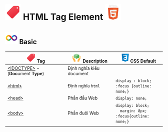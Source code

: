 # <img src="https://raw.githubusercontent.com/Zenfection/Image/master/2021/06/21-18-14-08-icons8-tag.png" title="" alt="icons8-tag.png" width="50"> HTML Tag Element <img src="https://raw.githubusercontent.com/Zenfection/Image/master/2021/06/06-00-18-00-html5.gif" title="" alt="html5.gif" width="50">

## <img src="https://raw.githubusercontent.com/Zenfection/Image/master/2021/06/13-12-51-56-icons8-neurodiverse.png" title="" alt="icons8-neurodiverse.png" width="40"> Basic

| ![icons8-tag.png](https://raw.githubusercontent.com/Zenfection/Image/master/2021/06/13-10-05-00-icons8-tag.png) Tag                               | ![icons8-handle_with_care.png](https://raw.githubusercontent.com/Zenfection/Image/master/2021/06/13-10-06-26-icons8-handle_with_care.png) Description | ![icons8-css3.png](https://raw.githubusercontent.com/Zenfection/Image/master/2021/06/13-10-08-06-icons8-css3.png)CSS Default |
| ------------------------------------------------------------------------------------------------------------------------------------------------- | ----------------------------------------------------------------------------------------------------------------------------------------------------- | ---------------------------------------------------------------------------------------------------------------------------- |
| [<!DOCTYPE>](https://www.w3schools.com/tags/tag_doctype.asp) - (**Doc**ument **Type**)                                                            | Định nghĩa kiểu document                                                                                                                              |                                                                                                                              |
| [\<html\>](https://www.w3schools.com/tags/tag_html.asp)                                                                                           | Định nghĩa `html`                                                                                                                                     | `display : block;`<br>`:focus {outline: none;}`                                                                              |
| [\<head\>](https://www.w3schools.com/tags/tag_head.asp)                                                                                           | Phần đầu Web                                                                                                                                          | `display: none;`                                                                                                             |
| [\<body\>](https://www.w3schools.com/tags/tag_body.asp)                                                                                           | Phần đuôi Web                                                                                                                                         | `display: block;`<br/>`  margin: 8px;`<br>`:focus{outline: none;}`                                                           |
| [<title>](https://www.w3schools.com/tags/tag_title.asp)                                                                                           | Tiêu đề                                                                                                                                               | `display: none;`                                                                                                             |
| [\<h1\> to \<h6\>](https://www.w3schools.com/tags/tag_hn.asp) - (**H**eadings)                                                                    | Headings từ `1` tới `6`                                                                                                                               | Format Below                                                                                                                 |
| [\<p\>](https://www.w3schools.com/tags/tag_p.asp) - (**P**aragraph)                                                                               | Đoạn văn                                                                                                                                              | `display: block;`<br>`margin: 1em 1em 0 0`                                                                                   |
| [\<br\>](https://www.w3schools.com/tags/tag_br.asp) - (**B**reak)<br>[\<wbr\>](https://www.w3schools.com/tags/tag_wbr.asp) - (**W**ord **Br**eak) | Ngắt dòng<br>Ngắt dòng (*khi cần thiết*)                                                                                                              | None.                                                                                                                        |
| [\<hr\>](https://www.w3schools.com/tags/tag_hr.asp) - (**H**ori**z**ontal)                                                                        | Gạch ngang đoạn văn                                                                                                                                   | `display: block;`<br>`margin: 0.5em 0.5em auto auto`<br>`border: 1px inset`                                                  |
| [\<!--...--\>](https://www.w3schools.com/tags/tag_comment.asp)                                                                                    | Chú thích                                                                                                                                             | None.                                                                                                                        |

| CSS                              | display | font-size (`em`)                      | margin (`em`)<br>(*top-bottom-left-right*)                                                   | font-weight |
| -------------------------------- | ------- | ------------------------------------- | -------------------------------------------------------------------------------------------- | ----------- |
| h1<br>h2<br>h3<br>h4<br>h5<br>h6 | block   | 2<br>1.5<br>1.17<br>1<br>0.83<br>0.67 | 0.67 0.67 0 0<br>0.83 0.83 0 0<br>1 1 0 0<br>1.33 1.33 0 0<br>1.67 1.67 0 0<br>2.33 2.33 0 0 | bold        |

---

## <img src="https://raw.githubusercontent.com/Zenfection/Image/master/2021/06/13-12-51-26-icons8-clear_formatting.png" title="" alt="icons8-clear_formatting.png" width="40"> Format

| ![icons8-tag.png](https://raw.githubusercontent.com/Zenfection/Image/master/2021/06/13-10-05-00-icons8-tag.png) Tag                                                   | ![icons8-handle_with_care.png](https://raw.githubusercontent.com/Zenfection/Image/master/2021/06/13-10-06-26-icons8-handle_with_care.png) Description | ![icons8-electrical.png](https://raw.githubusercontent.com/Zenfection/Image/master/2021/06/13-10-10-39-icons8-electrical.png) Attribute                                                                                                                                                                                                                                                                                                   | ![icons8-css3.png](https://raw.githubusercontent.com/Zenfection/Image/master/2021/06/13-10-08-06-icons8-css3.png) CSS default |
| --------------------------------------------------------------------------------------------------------------------------------------------------------------------- | ----------------------------------------------------------------------------------------------------------------------------------------------------- | ----------------------------------------------------------------------------------------------------------------------------------------------------------------------------------------------------------------------------------------------------------------------------------------------------------------------------------------------------------------------------------------------------------------------------------------- | ----------------------------------------------------------------------------------------------------------------------------- |
| [\<abbr\>](https://www.w3schools.com/tags/tag_abbr.asp) - (**Abbr**eviation)                                                                                          | Từ viết tắt                                                                                                                                           | [title](https://www.w3schools.com/tags/att_global_title.asp)                                                                                                                                                                                                                                                                                                                                                                              | `display: inline`                                                                                                             |
| [\<address\>](https://www.w3schools.com/tags/tag_address.asp)                                                                                                         | Thông tin địa chỉ của tác giả                                                                                                                         | [href](https://www.w3schools.com/tags/att_href.asp)                                                                                                                                                                                                                                                                                                                                                                                       | `display: block;`<br>`font-style: italic;`                                                                                    |
| [\<b\>](https://www.w3schools.com/tags/tag_b.asp) - (**B**old)<br>[\<strong\>](https://www.w3schools.com/tags/tag_strong.asp)                                         | **In đậm**<br>**In đậm** (*quan trọng*)                                                                                                               | ✔️ Default.                                                                                                                                                                                                                                                                                                                                                                                                                               | `font-weight: bold;`                                                                                                          |
| [\<del\>](https://www.w3schools.com/tags/tag_del.asp) - (**Del**eted)<br>[\<s\>](https://www.w3schools.com/tags/tag_s.asp) - (**S**trikethrough)                      | Gạch ngang~~ (*đã xoá*)<br>~~Gạch ngang~~ (*không còn đúng*)                                                                                          | ✔️ Default.                                                                                                                                                                                                                                                                                                                                                                                                                               | `text-decoration: line-through;`                                                                                              |
| [\<em\>](https://www.w3schools.com/tags/tag_em.asp) - (***Em**phasize*)<br>[\<i\>](https://www.w3schools.com/tags/tag_i.asp) (**I**talic)                             | *In nghiêng* (nhấn mạnh)<br>*In nghiêng* (câu nói)                                                                                                    | ✔️ Default.                                                                                                                                                                                                                                                                                                                                                                                                                               | `font-style: italic;`                                                                                                         |
| [\<ins\>](https://www.w3schools.com/tags/tag_ins.asp)*- (**Ins**ert)*<br>[\<u\>](https://www.w3schools.com/tags/tag_u.asp) - (**u**nderline)                          | <u>Gạch chân</u> (*chèn văn bản*)<br><u>Gạch chân</u>                                                                                                 | ✔️ Default.                                                                                                                                                                                                                                                                                                                                                                                                                               | `text-decoration: underline;`                                                                                                 |
| [\<small\>](https://www.w3schools.com/tags/tag_small.asp)                                                                                                             | Chữ nhỏ                                                                                                                                               | ✔️ Default.                                                                                                                                                                                                                                                                                                                                                                                                                               | `font-size: smaller;`                                                                                                         |
| [\<sub\>](https://www.w3schools.com/tags/tag_sub.asp) - (**Sub**script)                                                                                               | Viết dưới (`H₂O`)                                                                                                                                     | ✔️ Default.                                                                                                                                                                                                                                                                                                                                                                                                                               | `vertical-align: super;`<br/>`font-size: smaller;`                                                                            |
| [\<sup\>](https://www.w3schools.com/tags/tag_sup.asp) - (**Sup**erscript)                                                                                             | Viết trên (`x²`)                                                                                                                                      | ✔️ Default.                                                                                                                                                                                                                                                                                                                                                                                                                               | `vertical-align: sub;`<br/>`font-size: smaller;`                                                                              |
| [\<bdi\>](https://www.w3schools.com/tags/tag_bdi.asp)                                                                                                                 | Cô lập văn bản để định dạng theo hướng khác                                                                                                           | ✔️ Default.                                                                                                                                                                                                                                                                                                                                                                                                                               | 🚫 None.                                                                                                                      |
| [\<bdo\>](https://www.w3schools.com/tags/tag_bdo.asp)<br>(**B**i-**D**irectional **O**verride)                                                                        | Đổi hướng văn bản                                                                                                                                     | [dir](https://www.w3schools.com/tags/att_bdo_dir.asp)                                                                                                                                                                                                                                                                                                                                                                                     | `unicode-bidi: bidi-override;`                                                                                                |
| [\<blockquote\>](https://www.w3schools.com/tags/tag_blockquote.asp)<br>                                                                                               | Trích dẫn<br>                                                                                                                                         | [cite](https://www.w3schools.com/tags/att_blockquote_cite.asp)                                                                                                                                                                                                                                                                                                                                                                            | `display: block;`<br>`margin: 1em 1em 40px 40px`                                                                              |
| [\<q\>](https://www.w3schools.com/tags/tag_q.asp) - (**Q**uotation)                                                                                                   | Trích dẫn **ngắn**                                                                                                                                    | [cite](https://www.w3schools.com/tags/att_q_cite.asp)                                                                                                                                                                                                                                                                                                                                                                                     | `display: inline;`<br>`:before{content: open-quote;}`<br>`:after{content: close-quote;}`                                      |
| [\<cite\>](https://www.w3schools.com/tags/tag_cite.asp) <br>(**Cit**ation **E**lement)                                                                                | Tiêu đề của tác phẩm                                                                                                                                  | ✔️ Default.                                                                                                                                                                                                                                                                                                                                                                                                                               | `font-style: italic;`                                                                                                         |
| [\<code\>](https://www.w3schools.com/tags/tag_code.asp)                                                                                                               | Mã code lập trình                                                                                                                                     | ✔️ Default.                                                                                                                                                                                                                                                                                                                                                                                                                               | `font-family: monospace;`                                                                                                     |
| [\<dfn\>](https://www.w3schools.com/tags/tag_dfn.asp) - (**D**e**f**i**n**ition)                                                                                      | Xác định thuật ngữ                                                                                                                                    | ✔️ Default.                                                                                                                                                                                                                                                                                                                                                                                                                               | `font-style: italic;`                                                                                                         |
| [\<kbd\>](https://www.w3schools.com/tags/tag_kbd.asp) - (**K**ey**b**oar**d**)                                                                                        | Ký tự bàn phím                                                                                                                                        | ✔️ Default.                                                                                                                                                                                                                                                                                                                                                                                                                               | `font-family: monospace;`                                                                                                     |
| [\<mark\>](https://www.w3schools.com/tags/tag_mark.asp)                                                                                                               | Văn bản đã <mark>đánh dấu</mark> (*màu vàng*)                                                                                                         | ✔️ Default.                                                                                                                                                                                                                                                                                                                                                                                                                               | `background-color: yellow;`<br/>`color: black;`                                                                               |
| [\<meter\>](https://www.w3schools.com/tags/tag_meter.asp)                                                                                                             | Thước đo tiến trình                                                                                                                                   | [form](https://www.w3schools.com/tags/att_meter_form.asp)<br>[high](https://www.w3schools.com/tags/att_meter_high.asp)<br>[low](https://www.w3schools.com/tags/att_meter_low.asp)<br>[max](https://www.w3schools.com/tags/att_meter_max.asp)<br>[min](https://www.w3schools.com/tags/att_meter_min.asp)<br>[optimum](https://www.w3schools.com/tags/att_meter_optimum.asp)<br>[value](https://www.w3schools.com/tags/att_meter_value.asp) | 🚫 None.                                                                                                                      |
| [\<progress\>](https://www.w3schools.com/tags/tag_progress.asp)                                                                                                       | Tiến trình của một nhiệm vụ                                                                                                                           | [max](https://www.w3schools.com/tags/att_progress_max.asp)<br>[value](https://www.w3schools.com/tags/att_progress_value.asp)                                                                                                                                                                                                                                                                                                              | 🚫 None.                                                                                                                      |
| [\<pre\>](https://www.w3schools.com/tags/tag_pre.asp) - (**Pre**formatted)                                                                                            | Văn bản đã định dạng                                                                                                                                  | ✔️ Default.                                                                                                                                                                                                                                                                                                                                                                                                                               | `display: block;`<br/>`font-family: monospace;`<br/>`white-space: pre;`<br/>`margin: 1em 0;`                                  |
| [\<ruby\>](https://www.w3schools.com/tags/tag_ruby.asp)<br>[\<rt\>](https://www.w3schools.com/tags/tag_rt.asp)<br>[\<rp\>](https://www.w3schools.com/tags/tag_rp.asp) | Chứa ký tự cần chú thích<br>Cung cấp chú thích<br>Hiển thị trình duyệt không hỗ trợ                                                                   | ✔️ Default.                                                                                                                                                                                                                                                                                                                                                                                                                               | `rt` : `line-height: normal;`                                                                                                 |
| [\<smap\>](https://www.w3schools.com/tags/tag_samp.asp) - (**Samp**le output)                                                                                         | Văn bản đầu ra của máy tính                                                                                                                           | ✔️ Default.                                                                                                                                                                                                                                                                                                                                                                                                                               | `font-family: monospace;`                                                                                                     |
| [\<template\>](https://www.w3schools.com/tags/tag_template.asp)                                                                                                       | Vùng chứa cho nội dung sẽ được ẩn khi tải trang                                                                                                       | ✔️ Default.                                                                                                                                                                                                                                                                                                                                                                                                                               | 🚫 None.                                                                                                                      |
| [\<time\>](https://www.w3schools.com/tags/tag_time.asp)                                                                                                               | Thời gian cụ thể                                                                                                                                      | [datetime](https://www.w3schools.com/tags/att_time_datetime.asp)                                                                                                                                                                                                                                                                                                                                                                          | 🚫 None.                                                                                                                      |
| [\<var\>](https://www.w3schools.com/tags/tag_var.asp) - (**Var**iable)                                                                                                | Biến (`x`, `y`, `a`, `b`...)                                                                                                                          | ✔️ Default.                                                                                                                                                                                                                                                                                                                                                                                                                               | `font-style: italic;`                                                                                                         |
| [\<data\>](https://www.w3schools.com/tags/tag_data.asp)                                                                                                               | Thêm bản dịch cho máy đọc                                                                                                                             | value                                                                                                                                                                                                                                                                                                                                                                                                                                     |                                                                                                                               |

---

## <img src="https://raw.githubusercontent.com/Zenfection/Image/master/2021/06/13-12-51-04-icons8-form.png" title="" alt="icons8-form.png" width="40"> Forms and input

| ![icons8-tag.png](https://raw.githubusercontent.com/Zenfection/Image/master/2021/06/13-10-05-00-icons8-tag.png) Tag | ![icons8-handle_with_care.png](https://raw.githubusercontent.com/Zenfection/Image/master/2021/06/13-10-06-26-icons8-handle_with_care.png) Description | ![icons8-electrical.png](https://raw.githubusercontent.com/Zenfection/Image/master/2021/06/13-10-10-39-icons8-electrical.png) Attribute                                                                                                                                                                                                                                                                                                                                                                                                                                                                                                                                                                                                                                                                                                                                                                                                                                                                                                                                                                                                                                                                                                                                                                                                                                                                                                                                                                                                                                                                                                                                                                                                                                                                                                                                                                                                                                                                                                                                                                                                                                                                                                                                                                                                                                                                                                                                                                                                                                                                                                                                                                                                                                                                                                                                                                                                                                                                                                                                                                                                                                                                                                                                | ![icons8-css3.png](https://raw.githubusercontent.com/Zenfection/Image/master/2021/06/13-10-08-06-icons8-css3.png) CSS Default                          |
| ------------------------------------------------------------------------------------------------------------------- | ----------------------------------------------------------------------------------------------------------------------------------------------------- | ---------------------------------------------------------------------------------------------------------------------------------------------------------------------------------------------------------------------------------------------------------------------------------------------------------------------------------------------------------------------------------------------------------------------------------------------------------------------------------------------------------------------------------------------------------------------------------------------------------------------------------------------------------------------------------------------------------------------------------------------------------------------------------------------------------------------------------------------------------------------------------------------------------------------------------------------------------------------------------------------------------------------------------------------------------------------------------------------------------------------------------------------------------------------------------------------------------------------------------------------------------------------------------------------------------------------------------------------------------------------------------------------------------------------------------------------------------------------------------------------------------------------------------------------------------------------------------------------------------------------------------------------------------------------------------------------------------------------------------------------------------------------------------------------------------------------------------------------------------------------------------------------------------------------------------------------------------------------------------------------------------------------------------------------------------------------------------------------------------------------------------------------------------------------------------------------------------------------------------------------------------------------------------------------------------------------------------------------------------------------------------------------------------------------------------------------------------------------------------------------------------------------------------------------------------------------------------------------------------------------------------------------------------------------------------------------------------------------------------------------------------------------------------------------------------------------------------------------------------------------------------------------------------------------------------------------------------------------------------------------------------------------------------------------------------------------------------------------------------------------------------------------------------------------------------------------------------------------------------------------------------------------- | ------------------------------------------------------------------------------------------------------------------------------------------------------ |
| [\<form\>](https://www.w3schools.com/tags/tag_form.asp)                                                             | Tạo mẫu nhập vào<br>cho người dùng                                                                                                                    | [\<accept-charset\>](https://www.w3schools.com/tags/att_form_accept_charset.asp) : Kiễu mã hoá ký tự (*vd: `utf-8`*)<br>[\<action\>](https://www.w3schools.com/tags/att_form_action.asp) : Nơi biểu mẫu gửi tới (*`URL`*)<br>[\<autocomplete\>](https://www.w3schools.com/tags/att_form_autocomplete.asp) : hiển thị tuỳ chọn tự động (*on*)<br>[\<enctype\>](https://www.w3schools.com/tags/att_form_enctype.asp) : Mã hoá dữ liệu trước khi gửi (*cho **method=** "`post`"*)<br>[\<method\>](https://www.w3schools.com/tags/att_form_method.asp) : Phương thức HTTP (`get / post`)<br> [\<name\>](https://www.w3schools.com/tags/att_form_name.asp) : Đặt tên cho `form`<br>[\<novalidate\>](https://www.w3schools.com/tags/att_form_novalidate.asp) : Xác thực trước khi **gửi**<br>[\<rel\>](https://www.w3schools.com/tags/att_form_rel.asp) : Mối quan hệ `linked document` và tài liệu hiện tại<br>[\<target\>](https://www.w3schools.com/tags/att_form_target.asp) : Kiểu chuyển hướng sau khi **gửi**                                                                                                                                                                                                                                                                                                                                                                                                                                                                                                                                                                                                                                                                                                                                                                                                                                                                                                                                                                                                                                                                                                                                                                                                                                                                                                                                                                                                                                                                                                                                                                                                                                                                                                                                                                                                                                                                                                                                                                                                                                                                                                                                                                                                                                                         | `display: block;`<br/>`margin-top: 0em;`                                                                                                               |
| [\<input\>](https://www.w3schools.com/tags/tag_input.asp)                                                           | Kiểm soát đầu vào                                                                                                                                     | [accept](https://www.w3schools.com/tags/att_input_accept.asp) : chỉ định kiểu file nhập (*cho **type:** `file`*)<br>[alt](https://www.w3schools.com/tags/att_input_alt.asp) : văn bản thay thế (*cho **type:**`image`*)<br>[autocomplete](https://www.w3schools.com/tags/att_input_autocomplete.asp) : hiển thị tuỳ chọn tự động (*on*)<br>[autofocus](https://www.w3schools.com/tags/att_input_autofocus.asp) : tự động để con trỏ chuột vào thanh nhập khi **load** trang<br>[checked](https://www.w3schools.com/tags/att_input_checked.asp) : chọn trước khi trả trang (*cho **type:** `checkbox / radio`*)<br>[disbaled](https://www.w3schools.com/tags/att_input_disabled.asp) : vô hiệu hoá ô nhập<br>[form](https://www.w3schools.com/tags/att_input_form.asp) : nhập vào mẫu chỉ định<br>[frommaction](https://www.w3schools.com/tags/att_input_formaction.asp) : được gửi đến **URL** chỉ định (*cho **type:** `submit / image`*)<br>[formenctype](https://www.w3schools.com/tags/att_input_formenctype.asp) : Mã hoá dữ liệu trước khi gửi (*cho **type:** `submit / image` & **method** :* *`post`*)<br>[formmethod](https://www.w3schools.com/tags/att_input_formmethod.asp) : Phương thức **get/post** dữ liệu (*cho **type:** `submit / image`*)<br>[formnovalidate](https://www.w3schools.com/tags/att_input_formnovalidate.asp) : Xác thực dữ liệu trước khi gửi (*cho **type** : `submit`*)<br>[formtarget](https://www.w3schools.com/tags/att_input_formtarget.asp) : chuyển hướng sau khi gửi dữ liệu (*cho **type:** `submit / image`*)<br>[height](https://www.w3schools.com/tags/att_input_height.asp) & [width](https://www.w3schools.com/tags/att_input_width.asp) : chiều **dài** và chiều **rộng** khung nhập (*cho **type:** `image`*)<br>[max](https://www.w3schools.com/tags/att_input_max.asp) & [min](https://www.w3schools.com/tags/att_input_min.asp) : chỉ định giá trị **lớn nhất**/**nhỏ nhất**  (*thường là `date`, `range`*)<br>[maxlength](https://www.w3schools.com/tags/att_input_maxlength.asp) & [minlength](https://www.w3schools.com/tags/att_input_minlength.asp) : Số ký tự **tối đa**/**tối thiểu**<br>[size](https://www.w3schools.com/tags/att_input_size.asp) : Chiều rộng ô nhập<br>[multiple](https://www.w3schools.com/tags/att_input_multiple.asp) : Cho phép nhập nhiều giá trị<br>[name](https://www.w3schools.com/tags/att_input_name.asp) : Đặt tên cho `input`<br>[pattern](https://www.w3schools.com/tags/att_input_pattern.asp) : Định dạng nhập bằng **biểu thức chính quy**<br>[placeholder](https://www.w3schools.com/tags/att_input_placeholder.asp) : Gợi ý tên trong ô nhập<br>[readonly](https://www.w3schools.com/tags/att_input_readonly.asp) : Chỉ có thể đọc, **không** thể sửa<br>[required](https://www.w3schools.com/tags/att_input_required.asp) : Không được bỏ trống<br>[src](https://www.w3schools.com/tags/att_input_src.asp) : nguồn cho ảnh (*cho **type** : `image`*)<br>[step](https://www.w3schools.com/tags/att_input_step.asp) : Ngăn cách bằng khoảng thời gian nhập<br>[type](https://www.w3schools.com/tags/att_input_type.asp) : Kiểu ô nhập<br>[value](https://www.w3schools.com/tags/att_input_value.asp) : Đặt giá trị mặc định (**KHÔNG** *dùng cho **type:** `file`*) | 🚫 None.                                                                                                                                               |
| [\<label\>](https://www.w3schools.com/tags/tag_label.asp)                                                           | Đặt nhãn cho `<input>`                                                                                                                                | [for](https://www.w3schools.com/tags/att_label_for.asp) : Đặt `id` ràng buộc với **nhãn**<br>[form](https://www.w3schools.com/tags/att_label_form.asp) : Nhập vào mẫu chỉ định                                                                                                                                                                                                                                                                                                                                                                                                                                                                                                                                                                                                                                                                                                                                                                                                                                                                                                                                                                                                                                                                                                                                                                                                                                                                                                                                                                                                                                                                                                                                                                                                                                                                                                                                                                                                                                                                                                                                                                                                                                                                                                                                                                                                                                                                                                                                                                                                                                                                                                                                                                                                                                                                                                                                                                                                                                                                                                                                                                                                                                                                                         | `cursor: default;`                                                                                                                                     |
| [\<datalist\>](https://www.w3schools.com/tags/tag_datalist.asp)                                                     | Danh sách tuỳ chọn <br>cho `input`                                                                                                                    | ✔️ Default.                                                                                                                                                                                                                                                                                                                                                                                                                                                                                                                                                                                                                                                                                                                                                                                                                                                                                                                                                                                                                                                                                                                                                                                                                                                                                                                                                                                                                                                                                                                                                                                                                                                                                                                                                                                                                                                                                                                                                                                                                                                                                                                                                                                                                                                                                                                                                                                                                                                                                                                                                                                                                                                                                                                                                                                                                                                                                                                                                                                                                                                                                                                                                                                                                                                            | `display: none;`                                                                                                                                       |
| [\<textarea\>](https://www.w3schools.com/tags/tag_textarea.asp)                                                     | Nhập văn bản nhiều dòng                                                                                                                               | [autofocus](https://www.w3schools.com/tags/att_button_autofocus.asp) : tự động để con trỏ chuột vào khung nhập khi **load** trang<br>[cols](https://www.w3schools.com/tags/att_textarea_cols.asp) : Chiều rồng có thể nhìn thấy<br>[rows](https://www.w3schools.com/tags/att_textarea_rows.asp) : Số dòng có thể nhìn thấy<br>[disbaled](https://www.w3schools.com/tags/att_textarea_disabled.asp) : vô hiệu hoá ô nhập<br>[form](https://www.w3schools.com/tags/att_textarea_form.asp) : nhập vào mẫu chỉ định<br>[maxlength](https://www.w3schools.com/tags/att_textarea_maxlength.asp) : Số ký tự **tối đa**<br>[name](https://www.w3schools.com/tags/att_textarea_name.asp) : Đặt tên cho `textarea`<br>[placeholder](https://www.w3schools.com/tags/att_textarea_placeholder.asp) : Gợi ý tên trong ô nhập<br>[readonly](https://www.w3schools.com/tags/att_textarea_readonly.asp) : Chỉ có thể đọc, **không** thể sửa<br>[required](https://www.w3schools.com/tags/att_textarea_required.asp) : Không được bỏ trống<br>[wrap](https://www.w3schools.com/tags/att_textarea_wrap.asp) : Văn bản sẽ được bao bọc sau khi gửi                                                                                                                                                                                                                                                                                                                                                                                                                                                                                                                                                                                                                                                                                                                                                                                                                                                                                                                                                                                                                                                                                                                                                                                                                                                                                                                                                                                                                                                                                                                                                                                                                                                                                                                                                                                                                                                                                                                                                                                                                                                                                                                                        | 🚫 None.                                                                                                                                               |
| [\<button\>](https://www.w3schools.com/tags/tag_button.asp)                                                         | Nút nhấn                                                                                                                                              | [autofocus](https://www.w3schools.com/tags/att_input_autofocus.asp) : tự động để con trỏ chuột vào `button` khi **load** trang<br>[disbaled](https://www.w3schools.com/tags/att_button_disabled.asp) : vô hiệu hoá ô nhấn<br>[form](https://www.w3schools.com/tags/att_button_form.asp) : nhập vào mẫu chỉ định<br>[frommaction](https://www.w3schools.com/tags/att_button_formaction.asp) : được gửi đến **URL** chỉ định (*cho **type:** `submit`*)<br>[formenctype](https://www.w3schools.com/tags/att_button_formenctype.aspp) : Mã hoá trước khi gửi (*cho **type:** `submit` và **method** :* *`post`*)<br>[formmethod](https://www.w3schools.com/tags/att_button_formmethod.asp) : Phương thức **get/post** dữ liệu (*cho **type:** `submit`*)<br>[formnovalidate](https://www.w3schools.com/tags/att_button_formnovalidate.asp) : Xác thực dữ liệu trước khi gửi (*cho **type** : `submit`*)<br>[formtarget](https://www.w3schools.com/tags/att_button_formtarget.asp) : chuyển hướng sau khi gửi dữ liệu (*cho **type:** `submit`*)<br><br>[name](https://www.w3schools.com/tags/att_button_name.asp) : Đặt tên cho `button`<br>[type](https://www.w3schools.com/tags/att_button_type.asp) : Kiểu button (*`button`, `reset`, `submit`*)<br>[value](https://www.w3schools.com/tags/att_button_value.asp) : Đặt giá trị mặc định                                                                                                                                                                                                                                                                                                                                                                                                                                                                                                                                                                                                                                                                                                                                                                                                                                                                                                                                                                                                                                                                                                                                                                                                                                                                                                                                                                                                                                                                                                                                                                                                                                                                                                                                                                                                                                                                                                                               | 🚫 None.                                                                                                                                               |
| [\<select\>](https://www.w3schools.com/tags/tag_select.asp)                                                         | Danh sách thả xuống <br>(*`Drop down`*)                                                                                                               | [autofocus](https://www.w3schools.com/tags/att_select_autofocus.asp) : tự động để con trỏ chuột vào thanh nhập khi **load** trang<br>[disbaled](https://www.w3schools.com/tags/att_select_disabled.asp) : vô hiệu hoá danh sách<br>[form](https://www.w3schools.com/tags/att_select_form.asp) : nhập vào mẫu **danh sách** chỉ định<br>[multiple](https://www.w3schools.com/tags/att_select_multiple.asp) : Cho phép chọn nhiều giá trị<br>[name](https://www.w3schools.com/tags/att_select_name.asp) : Đặt tên cho `select`<br>[required](https://www.w3schools.com/tags/att_select_required.asp) : Không được bỏ trống<br>[size](https://www.w3schools.com/tags/att_select_size.asp) : Số tuỳ chọn có thể nhìn thấy<br>                                                                                                                                                                                                                                                                                                                                                                                                                                                                                                                                                                                                                                                                                                                                                                                                                                                                                                                                                                                                                                                                                                                                                                                                                                                                                                                                                                                                                                                                                                                                                                                                                                                                                                                                                                                                                                                                                                                                                                                                                                                                                                                                                                                                                                                                                                                                                                                                                                                                                                                                              | 🚫 None.                                                                                                                                               |
| [\<optgroup\>](https://www.w3schools.com/tags/tag_optgroup.asp)                                                     | Nhóm cách `Drop down` <br>lại với nhau                                                                                                                | [disbaled](https://www.w3schools.com/tags/att_optgroup_disabled.asp) : vô hiệu hoá tính năng<br>[label](https://www.w3schools.com/tags/att_optgroup_label.asp) : Đặt tên nhãn cho mỗi nhóm `Drop down`                                                                                                                                                                                                                                                                                                                                                                                                                                                                                                                                                                                                                                                                                                                                                                                                                                                                                                                                                                                                                                                                                                                                                                                                                                                                                                                                                                                                                                                                                                                                                                                                                                                                                                                                                                                                                                                                                                                                                                                                                                                                                                                                                                                                                                                                                                                                                                                                                                                                                                                                                                                                                                                                                                                                                                                                                                                                                                                                                                                                                                                                 | 🚫 None.                                                                                                                                               |
| [\<option\>](https://www.w3schools.com/tags/tag_option.asp)                                                         | Phần tử trong *`Drop down`*                                                                                                                           | [disbaled](https://www.w3schools.com/tags/att_option_disabled.asp) : vô hiệu hoá một lựa chọn<br>[selected](https://www.w3schools.com/tags/att_option_selected.asp) : Một tuỳ chọn trong danh sách sẽ được chọn mặc định<br>[value](https://www.w3schools.com/tags/att_option_value.asp) : Giá trị gửi tới **server**                                                                                                                                                                                                                                                                                                                                                                                                                                                                                                                                                                                                                                                                                                                                                                                                                                                                                                                                                                                                                                                                                                                                                                                                                                                                                                                                                                                                                                                                                                                                                                                                                                                                                                                                                                                                                                                                                                                                                                                                                                                                                                                                                                                                                                                                                                                                                                                                                                                                                                                                                                                                                                                                                                                                                                                                                                                                                                                                                  | 🚫 None.                                                                                                                                               |
| [\<fieldset\>](https://www.w3schools.com/tags/tag_fieldset.asp)                                                     | Nhóm tất cả <br>thẻ trong `<form>`                                                                                                                    | [disbaled](https://www.w3schools.com/tags/att_fieldset_disabled.asp) : vô hiệu hoá tính năng<br>[form](https://www.w3schools.com/tags/att_fieldset_form.asp) : nhập vào mẫu chỉ định<br>[name](https://www.w3schools.com/tags/att_fieldset_name.asp) : Đặt tên cho `fieldset`                                                                                                                                                                                                                                                                                                                                                                                                                                                                                                                                                                                                                                                                                                                                                                                                                                                                                                                                                                                                                                                                                                                                                                                                                                                                                                                                                                                                                                                                                                                                                                                                                                                                                                                                                                                                                                                                                                                                                                                                                                                                                                                                                                                                                                                                                                                                                                                                                                                                                                                                                                                                                                                                                                                                                                                                                                                                                                                                                                                          | `display: block;`<br>`margin-left: 2px;`<br>`margin-right: 2px;`<br>`padding: 0.35em 0.625em 0.75em 0.75em;`<br>`border: 2px groove (internal value);` |
| [\<legend\>](https://www.w3schools.com/tags/tag_legend.asp)                                                         | Chú thích cho `<fieldset>`                                                                                                                            | ✔️ Default.                                                                                                                                                                                                                                                                                                                                                                                                                                                                                                                                                                                                                                                                                                                                                                                                                                                                                                                                                                                                                                                                                                                                                                                                                                                                                                                                                                                                                                                                                                                                                                                                                                                                                                                                                                                                                                                                                                                                                                                                                                                                                                                                                                                                                                                                                                                                                                                                                                                                                                                                                                                                                                                                                                                                                                                                                                                                                                                                                                                                                                                                                                                                                                                                                                                            | `display: block;`<br/> `padding-left: 2px;`<br/> `padding-right: 2px;`<br/> `border: none;`                                                            |
| [\<output\>](https://www.w3schools.com/tags/tag_output.asp)                                                         | Biểu thị kết quả<br>của một phép tính                                                                                                                 | [for](https://www.w3schools.com/tags/att_output_for.asp) : Mối liên hệ **các biến** trong kết quả phép tính<br>[form](https://www.w3schools.com/tags/att_output_form.asp) : nhập vào mẫu chỉ định<br>[name](https://www.w3schools.com/tags/att_output_name.aspp) : Đặt tên cho phần tử                                                                                                                                                                                                                                                                                                                                                                                                                                                                                                                                                                                                                                                                                                                                                                                                                                                                                                                                                                                                                                                                                                                                                                                                                                                                                                                                                                                                                                                                                                                                                                                                                                                                                                                                                                                                                                                                                                                                                                                                                                                                                                                                                                                                                                                                                                                                                                                                                                                                                                                                                                                                                                                                                                                                                                                                                                                                                                                                                                                 | `display: inline;`                                                                                                                                     |

---

## <img src="https://raw.githubusercontent.com/Zenfection/Image/master/2021/06/13-12-50-41-icons8-standing_photo_frame.png" title="" alt="icons8-standing_photo_frame.png" width="40">Frames

| ![icons8-tag.png](https://raw.githubusercontent.com/Zenfection/Image/master/2021/06/13-10-05-00-icons8-tag.png) Tag | ![icons8-handle_with_care.png](https://raw.githubusercontent.com/Zenfection/Image/master/2021/06/13-10-06-26-icons8-handle_with_care.png) Description | ![icons8-electrical.png](https://raw.githubusercontent.com/Zenfection/Image/master/2021/06/13-10-10-39-icons8-electrical.png) Attribute                                                                                                                                                                                                                                                                                                                                                                                                                                                                                                                                                                                                                                                                                                                                                                          | ![icons8-css3.png](https://raw.githubusercontent.com/Zenfection/Image/master/2021/06/13-10-08-06-icons8-css3.png) CSS Default |
| ------------------------------------------------------------------------------------------------------------------- | ----------------------------------------------------------------------------------------------------------------------------------------------------- | ---------------------------------------------------------------------------------------------------------------------------------------------------------------------------------------------------------------------------------------------------------------------------------------------------------------------------------------------------------------------------------------------------------------------------------------------------------------------------------------------------------------------------------------------------------------------------------------------------------------------------------------------------------------------------------------------------------------------------------------------------------------------------------------------------------------------------------------------------------------------------------------------------------------- | ----------------------------------------------------------------------------------------------------------------------------- |
| [\<iframe\>](https://www.w3schools.com/tags/tag_iframe.asp)                                                         | Nhúng `HTML` vào `HTML` hiện tại                                                                                                                      | allow : <br>allowfullscreen : Cho phép chế độ toàn màn hình (*`true / false`*)<br>allowpaymentrequest : Cho phép gọi `API` yêu cầu **thanh toán**<br>[height](https://www.w3schools.com/tags/att_iframe_height.asp) & [width](https://www.w3schools.com/tags/att_iframe_width.asp) : Chiều **dài** / **rộng** của khung<br>loading : Chỉ định **tải ngay** hoặc **hoãn** `iframe` khi **load** trang<br>[name](https://www.w3schools.com/tags/att_iframe_name.asp) : Đặt tên cho `iframe`<br>[referrerpolicy](https://www.w3schools.com/tags/att_iframe_referrerpolicy.asp)  : Chỉ định thông tin gửi khi nạp `iframe`<br>[sandbox](https://www.w3schools.com/tags/att_iframe_sandbox.asp) : Bật tính nâng hạn chế nội dung<br>[src](https://www.w3schools.com/tags/att_iframe_src.asp) : URL của file nhúng<br>[srcdoc](https://www.w3schools.com/tags/att_iframe_srcdoc.asp) : Nội dụng HTML được hiển thị<br> | `:focus{outline: none;}`<br>`[seamless]{display: block;}`                                                                     |

---

## <img title="" src="https://raw.githubusercontent.com/Zenfection/Image/master/2021/06/13-12-50-03-icons8-image.png" alt="icons8-image.png" width="40"> Images

| ![icons8-tag.png](https://raw.githubusercontent.com/Zenfection/Image/master/2021/06/13-10-05-00-icons8-tag.png) Tag | ![icons8-handle_with_care.png](https://raw.githubusercontent.com/Zenfection/Image/master/2021/06/13-10-06-26-icons8-handle_with_care.png) Description | ![icons8-electrical.png](https://raw.githubusercontent.com/Zenfection/Image/master/2021/06/13-10-10-39-icons8-electrical.png) Attribute                                                                                                                                                                                                                                                                                                                                                                                                                                                                                                                                                                                                                                                                                                                                                                                                                                                                                                                                                              | ![icons8-css3.png](https://raw.githubusercontent.com/Zenfection/Image/master/2021/06/13-10-08-06-icons8-css3.png) CSS Default |
| ------------------------------------------------------------------------------------------------------------------- | ----------------------------------------------------------------------------------------------------------------------------------------------------- | ---------------------------------------------------------------------------------------------------------------------------------------------------------------------------------------------------------------------------------------------------------------------------------------------------------------------------------------------------------------------------------------------------------------------------------------------------------------------------------------------------------------------------------------------------------------------------------------------------------------------------------------------------------------------------------------------------------------------------------------------------------------------------------------------------------------------------------------------------------------------------------------------------------------------------------------------------------------------------------------------------------------------------------------------------------------------------------------------------- | ----------------------------------------------------------------------------------------------------------------------------- |
| [\<img\>](https://www.w3schools.com/tags/tag_img.asp) - (**Ima**ge)                                                 | Tạo hình ảnh                                                                                                                                          | [alt](https://www.w3schools.com/tags/att_img_alt.asp) : văn bản thay thế khi tải **lỗi**<br>crossorigin : Cho phép ảnh bên thứ 3 truy cập chéo (*cho `canvas`*)<br>[height](https://www.w3schools.com/tags/att_img_height.asp) & [width](https://www.w3schools.com/tags/att_img_width.asp) : Chiều **dài/rộng** của ảnh<br>[ismap](https://www.w3schools.com/tags/att_img_ismap.asp) : Hình ảnh toạ độ `server-side`<br>[loading](https://www.w3schools.com/tags/att_img_loading.asp) : Chỉ định **tải ngay** hoặc **hoãn** khi **load** trang<br>[referrerpolicy](https://www.w3schools.com/tags/att_img_referrepolicy.asp) : Sử dụng thông tin liên kết khi nạp ảnh<br>sizes : Kích thước hình ảnh cho bố cục khác nhau<br>[src](https://www.w3schools.com/tags/att_img_src.asp) : Đường dẫn tới hình ảnh<br>srcset : Danh sách tệp hình ảnh cho nhiều trường hợp<br>[usemap](https://www.w3schools.com/tags/att_img_usemap.asp) : Hình ảnh toạ độ `client-side`                                                                                                                                   | `display: inline-block;`                                                                                                      |
| [\<map\>](https://www.w3schools.com/tags/tag_map.asp)                                                               | Tạo hình ảnh toạ độ `client-side`                                                                                                                     | [name](https://www.w3schools.com/tags/att_map_name.asp) : Đặt tên hình ảnh toạ độ                                                                                                                                                                                                                                                                                                                                                                                                                                                                                                                                                                                                                                                                                                                                                                                                                                                                                                                                                                                                                    | `display: inline;`                                                                                                            |
| [\<area\>](https://www.w3schools.com/tags/tag_area.asp)                                                             | Khu vực bên trong ảnh toạ độ                                                                                                                          | [alt](https://www.w3schools.com/tags/att_area_alt.asp) : văn bản thay thế khi **lỗi** (*yêu cầu có `href`*)<br>[coords](https://www.w3schools.com/tags/att_area_coords.asp) : Chỉ định toạ độ của `<area>`<br>[download](https://www.w3schools.com/tags/att_area_download.asp) : Sẽ tải xuống khi nhấn vào toạ độ trong hình ảnh<br>[href](https://www.w3schools.com/tags/att_area_href.asp) : URL ảnh cho toạ độ<br>[hreflang](https://www.w3schools.com/tags/att_area_hreflang.asp) : Ngôn ngữ của URL đích<br>[media](https://www.w3schools.com/tags/att_area_media.asp) : Tôi ưu cho layout cho thiết bị cụ thể<br>[referrerpolicy](https://www.w3schools.com/tags/att_area_referrepolicy.asp) : Sử dụng thông tin liên kết khi nạp link<br>[rel](https://www.w3schools.com/tags/att_area_rel.asp) : Mối quan hệ giữa tài liệu hiện với URL đích<br>[shape](https://www.w3schools.com/tags/att_area_shape.asp) : Xác định hình dạng của tạo <br>[target](https://www.w3schools.com/tags/att_area_target.asp) : Nơi mở URL<br>[type](https://www.w3schools.com/tags/att_area_type.asp) : Loại ảnh | `display: none;`                                                                                                              |
| [\<canvas\>](https://www.w3schools.com/tags/tag_canvas.asp)                                                         | Vẽ đồ hoạ thông qua `scripting` (*thường là `Javascript`*)                                                                                            | [height](https://www.w3schools.com/tags/att_canvas_height.asp) & [width](https://www.w3schools.com/tags/att_canvas_width.asp) : Chiều **dài/rộng** của ảnh                                                                                                                                                                                                                                                                                                                                                                                                                                                                                                                                                                                                                                                                                                                                                                                                                                                                                                                                           | `height: 150px;`<br/>`width: 300px;`                                                                                          |
| [\<figure\>](https://www.w3schools.com/tags/tag_figure.asp)                                                         | Nhóm ảnh và văn bản lại<br>(*bên trong chứa `<figcaption>`*)                                                                                          | ✔️ Default.                                                                                                                                                                                                                                                                                                                                                                                                                                                                                                                                                                                                                                                                                                                                                                                                                                                                                                                                                                                                                                                                                          | `display: block;`<br>`margin: 1em 1em 40px 40px`                                                                              |
| [\<figcaption\>](https://www.w3schools.com/tags/tag_figcaption.asp)                                                 | Chú thích ảnh cho `<figure>`                                                                                                                          | ✔️ Default.                                                                                                                                                                                                                                                                                                                                                                                                                                                                                                                                                                                                                                                                                                                                                                                                                                                                                                                                                                                                                                                                                          | `display: block;`                                                                                                             |
| [\<picture\>](https://www.w3schools.com/tags/tag_picture.asp)                                                       | Nguồn chứa nhiều ảnh                                                                                                                                  | ✔️ Default.                                                                                                                                                                                                                                                                                                                                                                                                                                                                                                                                                                                                                                                                                                                                                                                                                                                                                                                                                                                                                                                                                          | 🚫 None.                                                                                                                      |
| [\<svg\>](https://www.w3schools.com/tags/tag_svg.asp)                                                               | chứa ảnh `SVG`                                                                                                                                        | height & width : Chiều **dài/rộng** của ảnh                                                                                                                                                                                                                                                                                                                                                                                                                                                                                                                                                                                                                                                                                                                                                                                                                                                                                                                                                                                                                                                          | 🚫 None.                                                                                                                      |

---

## <img title="" src="https://raw.githubusercontent.com/Zenfection/Image/master/2021/06/13-13-21-50-icons8-movie_beginning.png" alt="icons8-movie_beginning.png" width="40"> Audio / Video

| ![icons8-tag.png](https://raw.githubusercontent.com/Zenfection/Image/master/2021/06/13-10-05-00-icons8-tag.png) Tag | ![icons8-handle_with_care.png](https://raw.githubusercontent.com/Zenfection/Image/master/2021/06/13-10-06-26-icons8-handle_with_care.png) Description | ![icons8-electrical.png](https://raw.githubusercontent.com/Zenfection/Image/master/2021/06/13-10-10-39-icons8-electrical.png) Attribute                                                                                                                                                                                                                                                                                                                                                                                                                                                                                                                                                                                                                                                        | ![icons8-css3.png](https://raw.githubusercontent.com/Zenfection/Image/master/2021/06/13-10-08-06-icons8-css3.png) CSS Default |
| ------------------------------------------------------------------------------------------------------------------- | ----------------------------------------------------------------------------------------------------------------------------------------------------- | ---------------------------------------------------------------------------------------------------------------------------------------------------------------------------------------------------------------------------------------------------------------------------------------------------------------------------------------------------------------------------------------------------------------------------------------------------------------------------------------------------------------------------------------------------------------------------------------------------------------------------------------------------------------------------------------------------------------------------------------------------------------------------------------------- | ----------------------------------------------------------------------------------------------------------------------------- |
| [\<audio\>](https://www.w3schools.com/tags/tag_audio.asp)                                                           | Tạo nội dung âm thanh<br>⚠️ `OGG` không hỗ trợ `Safari`                                                                                               | [autoplay](https://www.w3schools.com/tags/att_audio_autoplay.asp) : Phát khi tải trang<br>[control](https://www.w3schools.com/tags/att_audio_controls.asp) : Hiển thị các nút điều khiển<br>[loop](https://www.w3schools.com/tags/att_audio_loop.asp) : Lặp lại<br>[muted](https://www.w3schools.com/tags/att_audio_muted.asp) : Tắt tiếng<br>[preload](https://www.w3schools.com/tags/att_audio_preload.asp) : Chỉ định âm thanh phát lại khi load lại trang<br>[src](https://www.w3schools.com/tags/att_audio_src.asp) : URL file âm thanh                                                                                                                                                                                                                                                   | None.                                                                                                                         |
| [\<source\>](https://www.w3schools.com/tags/tag_source.asp)                                                         | Nhóm nhiều phương tiện (*như `<video>`, `<audio>`,`<picture>`*)                                                                                       | [media](https://www.w3schools.com/tags/att_source_media.asp) : Cho phép mọi truy vấn media hợp lệ<br>sizes : Kích thước hình ảnh cho bố cục khác nhau<br>[src](https://www.w3schools.com/tags/att_source_src.asp) : URL file audio<br>[srcset](https://www.w3schools.com/tags/att_source_srcset.asp) : <br>[type](https://www.w3schools.com/tags/att_source_type.asp) : Loại file (*mp3,mp4,gif...*)                                                                                                                                                                                                                                                                                                                                                                                           | None.                                                                                                                         |
| [\<track\>](https://www.w3schools.com/tags/tag_track.asp)                                                           | Tạo phụ đề cho<br>(*`<video>` / `<audio>`*)                                                                                                           | [default](https://www.w3schools.com/tags/att_track_default.asp) : Sẽ bật nếu người dùng không chọn phụ đề khác<br>[kind](https://www.w3schools.com/tags/att_track_kind.asp) : Loại phụ đề văn bản (*`.vtt`, `.srt`*)<br>[label](https://www.w3schools.com/tags/att_track_label.asp) : Tiêu đề của phụ đề<br>[src](https://www.w3schools.com/tags/att_track_src.asp) : URL file phụ đề<br>[srclang](https://www.w3schools.com/tags/att_track_srclang.asp) : Ngôn ngữ phụ đề                                                                                                                                                                                                                                                                                                                     | None.                                                                                                                         |
| [\<video\>](https://www.w3schools.com/tags/tag_video.asp)                                                           | Tạo một video<br>⚠️ `OGG` không hỗ trợ `Safari`                                                                                                       | [autoplay](https://www.w3schools.com/tags/att_video_autoplay.asp) : Phát khi tải trang<br>[controls](https://www.w3schools.com/tags/att_video_controls.asp) : Hiển thị các nút điều khiển<br>[height](https://www.w3schools.com/tags/att_video_height.asp) & [width](https://www.w3schools.com/tags/att_video_width.asp) : Chiều **dài/rộng** `video`<br>[loop](https://www.w3schools.com/tags/att_video_loop.asp) : Lặp lại<br>[muted](https://www.w3schools.com/tags/att_video_muted.asp) : Tắt tiếng<br>[poster](https://www.w3schools.com/tags/att_video_poster.asp) : ảnh preview cho `video`<br>[preload](https://www.w3schools.com/tags/att_video_preload.asp) : Chỉ định video phát lại khi load lại trang<br>[src](https://www.w3schools.com/tags/att_video_src.asp) : URL file video | None.                                                                                                                         |

---

## <img src="https://raw.githubusercontent.com/Zenfection/Image/master/2021/06/13-13-22-14-icons8-link.png" title="" alt="icons8-link.png" width="40">Links

| ![icons8-tag.png](https://raw.githubusercontent.com/Zenfection/Image/master/2021/06/13-10-05-00-icons8-tag.png) Tag | ![icons8-handle_with_care.png](https://raw.githubusercontent.com/Zenfection/Image/master/2021/06/13-10-06-26-icons8-handle_with_care.png) Description | ![icons8-electrical.png](https://raw.githubusercontent.com/Zenfection/Image/master/2021/06/13-10-10-39-icons8-electrical.png) Attribute                                                                                                                                                                                                                                                                                                                                                                                                                                                                                                                                                                                                                                                                                    | ![icons8-css3.png](https://raw.githubusercontent.com/Zenfection/Image/master/2021/06/13-10-08-06-icons8-css3.png) CSS Default                                                |
| ------------------------------------------------------------------------------------------------------------------- | ----------------------------------------------------------------------------------------------------------------------------------------------------- | -------------------------------------------------------------------------------------------------------------------------------------------------------------------------------------------------------------------------------------------------------------------------------------------------------------------------------------------------------------------------------------------------------------------------------------------------------------------------------------------------------------------------------------------------------------------------------------------------------------------------------------------------------------------------------------------------------------------------------------------------------------------------------------------------------------------------- | ---------------------------------------------------------------------------------------------------------------------------------------------------------------------------- |
| [\<a\>](https://www.w3schools.com/tags/tag_a.asp) <br>(**A**nchor)                                                  | Tạo một `hyperlink`                                                                                                                                   | [download](https://www.w3schools.com/tags/att_a_download.asp) : tải xuống khi người dùng nhấn vào<br>[href](https://www.w3schools.com/tags/att_a_href.asp) : URL của trang web<br>[hreflang](https://www.w3schools.com/tags/att_a_hreflang.asp) : Ngôn ngữ của tài liệu liên kết<br>[media](https://www.w3schools.com/tags/att_a_media.asp) : Tối ưu hoá thiết bị cụ thể<br>[referrerpolicy](https://www.w3schools.com/tags/att_a_referrepolicy.asp) : Sử dụng thông tin liên kết khi người dùng click vào<br>[rel](https://www.w3schools.com/tags/att_a_rel.asp) : Mối quan hệ giữa tài liệu hình tại và tài liệu liên kết<br>[target](https://www.w3schools.com/tags/att_a_target.asp) : Nơi mở tài liệu liên kết<br>[type](https://www.w3schools.com/tags/att_a_type.asp) : Loại tài liệu liên kết (*`html`, `txt`...*) | `:link, :visited{`<br>`color: (internal value);`<br>`text-decoration: underline;`<br>`cursor: auto;}`<br><br>`:link:active, :visited:active{`<br>`color: (internal value);}` |
| [\<link\>](https://www.w3schools.com/tags/tag_link.asp)                                                             | Mối quan hệ giữa tài liệu hiện tại<br>và tài nguyên ngoài<br>(*thường dùng cho `style CSS`*)                                                          | crossorigin : Xứ lý phần tử có yêu cầu `cross-origin`<br>[href](https://www.w3schools.com/tags/att_link_href.asp) : địa chỉ tài liệu<br>[hreflang](https://www.w3schools.com/tags/att_link_hreflang.asp) : Ngôn ngữ tài liệu<br>[media](https://www.w3schools.com/tags/att_link_media.asp) : Tối ưu thiết bị cụ thể<br>[referrerpolicy](https://www.w3schools.com/tags/att_iframe_referrerpolicy.asp) : Sử dụng thông tin liên kết khi nạp tài nguyên<br>[rel](https://www.w3schools.com/tags/att_link_rel.asp) : Mối quan hệ giữa tài liệu hiện tại và tài liệu liên kết<br>title : <br>[type](https://www.w3schools.com/tags/att_link_type.asp) : Loại tài liệu (`css`)                                                                                                                                                  | `display: none;`                                                                                                                                                             |
| [\<nav\>](https://www.w3schools.com/tags/tag_nav.asp)<br>(**Nav**igation)                                           | Liên kết điều hướng                                                                                                                                   | ✔️ Default.                                                                                                                                                                                                                                                                                                                                                                                                                                                                                                                                                                                                                                                                                                                                                                                                                | `display: block;`                                                                                                                                                            |

---

## <img src="https://raw.githubusercontent.com/Zenfection/Image/master/2021/06/13-13-23-05-icons8-todo_list.png" title="" alt="icons8-todo_list.png" width="40"> Lists

| ![icons8-tag.png](https://raw.githubusercontent.com/Zenfection/Image/master/2021/06/13-10-05-00-icons8-tag.png) Tag | ![icons8-handle_with_care.png](https://raw.githubusercontent.com/Zenfection/Image/master/2021/06/13-10-06-26-icons8-handle_with_care.png) Description | ![icons8-electrical.png](https://raw.githubusercontent.com/Zenfection/Image/master/2021/06/13-10-10-39-icons8-electrical.png) Attribute                                                                                                                    | ![icons8-css3.png](https://raw.githubusercontent.com/Zenfection/Image/master/2021/06/13-10-08-06-icons8-css3.png) CSS Default |
| ------------------------------------------------------------------------------------------------------------------- | ----------------------------------------------------------------------------------------------------------------------------------------------------- | ---------------------------------------------------------------------------------------------------------------------------------------------------------------------------------------------------------------------------------------------------------- | ----------------------------------------------------------------------------------------------------------------------------- |
| [\<ul\>](https://www.w3schools.com/tags/tag_ul.asp)<br>(**U**nordered **l**ist)                                     | Tạo mục danh sách<br> **không có** thứ tự                                                                                                             | ✔️ Default.                                                                                                                                                                                                                                                | `display: block;`<br>`list-style-type: disc;`<br>`margin: 1em 1em 0 0`<br>`padding-left: 40px;`                               |
| [\<ol\>](https://www.w3schools.com/tags/tag_ol.asp)<br>(**O**rdered **l**ist)                                       | Tạo mục danh sách<br>**có** thứ tự                                                                                                                    | [reversed](https://www.w3schools.com/tags/att_ol_reversed.asp) : Dảo ngược thứ tự<br>[start](https://www.w3schools.com/tags/att_ol_start.asp) : Số bắt đầu<br>[type](https://www.w3schools.com/tags/att_ol_type.asp) : Loại chỉ mục (`1`, `A`, `a`,`I`...) | `display: block;`<br>`list-style-type: decimal;`<br>`margin: 1em 1em 0 0`<br>`padding-left: 40px;`                            |
| [\<li\>](https://www.w3schools.com/tags/tag_li.asp)<br>(**L**ist **I**tem)                                          | Tạo một danh sách                                                                                                                                     | [value](https://www.w3schools.com/tags/att_li_value.asp) : Giá trị bắt đầu của chỉ mục                                                                                                                                                                     | `display: list-item;`                                                                                                         |
| [\<dl\>](https://www.w3schools.com/tags/tag_dl.asp)<br>(**d**escription **l**ist)                                   | Tạo một danh sách **mô tả**                                                                                                                           | ✔️ Default.                                                                                                                                                                                                                                                | `display: block;`<br>`margin: 1em 1em 0 0`                                                                                    |
| [\<dt\>](https://www.w3schools.com/tags/tag_dt.asp)<br>(**d**escription **t**ag)                                    | Thẻ mục trong danh sách **mô tả**                                                                                                                     | ✔️ Default.                                                                                                                                                                                                                                                | `display: block;`                                                                                                             |
| [\<dd\>](https://www.w3schools.com/tags/tag_dd.asp)<br>(**d**efinition **d**escription)                             | Mô tả thẻ mục<br>danh sách **mô tả**                                                                                                                  | ✔️ Default.                                                                                                                                                                                                                                                | `display: block;`<br>`margin-left: 40px`                                                                                      |

---

## <img title="" src="https://raw.githubusercontent.com/Zenfection/Image/master/2021/06/13-13-23-44-icons8-border_horizontal.png" alt="icons8-border_horizontal.png" width="40"> Tables

| ![icons8-tag.png](https://raw.githubusercontent.com/Zenfection/Image/master/2021/06/13-10-05-00-icons8-tag.png) Tag | ![icons8-handle_with_care.png](https://raw.githubusercontent.com/Zenfection/Image/master/2021/06/13-10-06-26-icons8-handle_with_care.png) Description | ![icons8-electrical.png](https://raw.githubusercontent.com/Zenfection/Image/master/2021/06/13-10-10-39-icons8-electrical.png) Attribute                                                                                                                                                                                                                                                                                                                              | ![icons8-css3.png](https://raw.githubusercontent.com/Zenfection/Image/master/2021/06/13-10-08-06-icons8-css3.png) CSS Default |
| ------------------------------------------------------------------------------------------------------------------- | ----------------------------------------------------------------------------------------------------------------------------------------------------- | -------------------------------------------------------------------------------------------------------------------------------------------------------------------------------------------------------------------------------------------------------------------------------------------------------------------------------------------------------------------------------------------------------------------------------------------------------------------- | ----------------------------------------------------------------------------------------------------------------------------- |
| [\<table\>](https://www.w3schools.com/tags/tag_table.asp)                                                           | Tạo một bảng                                                                                                                                          | ✔️ Default.                                                                                                                                                                                                                                                                                                                                                                                                                                                          | `display: table;`<br>`border: 2px separate gray`                                                                              |
| [\<caption\>](https://www.w3schools.com/tags/tag_caption.asp)                                                       | Chú thích cho bảng                                                                                                                                    | ✔️ Default.                                                                                                                                                                                                                                                                                                                                                                                                                                                          | `display: table-caption;`<br/>`text-align: center;`                                                                           |
| [\<tr\>](https://www.w3schools.com/tags/tag_tr.asp)<br>(**T**able **R**ow)                                          | Xác định một **hàng** trong bảng <br>(*chứa `<th>` và `td`*)                                                                                          | ✔️ Default.                                                                                                                                                                                                                                                                                                                                                                                                                                                          | `display: table-row;`<br>`vertical-align: inherit;`<br>`border-color: inherit;`                                               |
| [\<th\>](https://www.w3schools.com/tags/tag_th.asp)<br>(**T**able **H**eader)                                       | Tiêu đề cho bảng (*cột*)                                                                                                                              | [abbr](https://www.w3schools.com/tags/att_th_abbr.asp) : Phiên bản viết tắt<br>[headers](https://www.w3schools.com/tags/att_th_headers.asp) : Đặt tên các tiêu đề liên quan<br>[rowspan](https://www.w3schools.com/tags/att_th_rowspan.asp) & [colspan](https://www.w3schools.com/tags/att_th_colspan.asp) : Số **dòng/cột** nhóm lại<br>[scope](https://www.w3schools.com/tags/att_th_scope.asp) : Chỉ định phạm vi tiêu đề <br>(`col`,`colgroup`,`row`,`rowgroup`) | `display: table-cell;`<br>`vertical-align: inherit;`<br>`font-weight: bold;`<br>`text-align: center;`                         |
| [\<td\>](https://www.w3schools.com/tags/tag_td.asp)<br>(**D**efine **T**able)                                       | Định nghĩa một ô trong bảng                                                                                                                           | [rowspan](https://www.w3schools.com/tags/att_td_rowspan.asp) & [colspan](https://www.w3schools.com/tags/att_td_colspan.asp) :Số **dòng/cột** nhóm lại<br>[headers](https://www.w3schools.com/tags/att_td_headers.asp) : Đặt tên các tiêu đề liên quan                                                                                                                                                                                                                | `display: table-cell;`<br>`vertical-align: inherit;`                                                                          |
| [\<thead\>](https://www.w3schools.com/tags/tag_thead.asp)                                                           | Nhóm nội dung `<th>`<br>(*chứa `<tr>` > `<th>`*)                                                                                                      | ✔️ Default.                                                                                                                                                                                                                                                                                                                                                                                                                                                          | `display: table-header-group;`<br/>`vertical-align: middle;`<br/>`border-color: inherit;`                                     |
| [\<tbody\>](https://www.w3schools.com/tags/tag_tbody.asp)                                                           | Nhóm nội dung ô trong bảng(*chứa `<tr>` > `<td>`*)                                                                                                    | ✔️ Default.                                                                                                                                                                                                                                                                                                                                                                                                                                                          | `display: table-row-group;`<br/>`vertical-align: middle;`<br/>`border-color: inherit;`                                        |
| [\<tfoot\>](https://www.w3schools.com/tags/tag_tfoot.asp)                                                           | Nhóm nội dung **chân** trong bảng<br>(*chứa `<tr>` > `<td>`*)                                                                                         | ✔️ Default.                                                                                                                                                                                                                                                                                                                                                                                                                                                          | `display: table-footer-group;`<br/>`vertical-align: middle;`<br/>`border-color: inherit;`                                     |
| [\<colgroup\>](https://www.w3schools.com/tags/tag_colgroup.asp)                                                     | Nhóm các cột trong bảng<br>để định dạng<br>(*chứa `<col>`*)                                                                                           | [span](https://www.w3schools.com/tags/att_colgroup_span.asp) : số cột phần tử định dạng                                                                                                                                                                                                                                                                                                                                                                              | `display: table-column-group;`                                                                                                |
| [\<col\>](https://www.w3schools.com/tags/tag_col.asp)                                                               | Định dạng cột                                                                                                                                         | [span](https://www.w3schools.com/tags/att_col_span.asp) : số **cột** phần tử định dạng                                                                                                                                                                                                                                                                                                                                                                               | `display: table-column;`                                                                                                      |

---

## <img src="https://raw.githubusercontent.com/Zenfection/Image/master/2021/06/13-13-41-14-icons8-u-shaped_style.png" title="" alt="icons8-u-shaped_style.png" width="40"> Styles and Semantics

| ![icons8-tag.png](https://raw.githubusercontent.com/Zenfection/Image/master/2021/06/13-10-05-00-icons8-tag.png) Tag                                                                         | ![icons8-handle_with_care.png](https://raw.githubusercontent.com/Zenfection/Image/master/2021/06/13-10-06-26-icons8-handle_with_care.png) Description | ![icons8-electrical.png](https://raw.githubusercontent.com/Zenfection/Image/master/2021/06/13-10-10-39-icons8-electrical.png) Attribute                                              | ![icons8-css3.png](https://raw.githubusercontent.com/Zenfection/Image/master/2021/06/13-10-08-06-icons8-css3.png) CSS Default |
| ------------------------------------------------------------------------------------------------------------------------------------------------------------------------------------------- | ----------------------------------------------------------------------------------------------------------------------------------------------------- | ------------------------------------------------------------------------------------------------------------------------------------------------------------------------------------ | ----------------------------------------------------------------------------------------------------------------------------- |
| [\<style\>](https://www.w3schools.com/tags/tag_style.asp)                                                                                                                                   | Định dạng tài liệu                                                                                                                                    | [media](https://www.w3schools.com/tags/att_style_media.asp) : Tối ưu hoá cụ thể thết bị<br>[type](https://www.w3schools.com/tags/att_style_type.asp) : Loại định dạng (*`text/css`*) | `display: none;`                                                                                                              |
| [\<div\>](https://www.w3schools.com/tags/tag_div.asp)<br>[\<span\>](https://www.w3schools.com/tags/tag_span.asp)                                                                            | Tạo một `section`                                                                                                                                     | ✔️ Default.                                                                                                                                                                          | div : `display: block;`<br>span : None.                                                                                       |
| [\<header\>](https://www.w3schools.com/tags/tag_header.asp)<br>[\<footer\>](https://www.w3schools.com/tags/tag_footer.asp)                                                                  | `Section` cho tiêu đề<br>`Section` cho chân trang                                                                                                     | ✔️ Default.                                                                                                                                                                          | `display: block;`                                                                                                             |
| [\<main\>](https://www.w3schools.com/tags/tag_main.asp)                                                                                                                                     | Nội dung chính                                                                                                                                        | ✔️ Default.                                                                                                                                                                          | 🚫 None.                                                                                                                      |
| [\<section\>](https://www.w3schools.com/tags/tag_section.asp)<br>[\<article\>](https://www.w3schools.com/tags/tag_article.asp)<br>[\<aside\>](https://www.w3schools.com/tags/tag_aside.asp) | Tạo một `section`<br>Tạo một báo cáo<br>Tạo nội dung gốc **phải/trái** của trang                                                                      | ✔️ Default.                                                                                                                                                                          | `display: block;`                                                                                                             |
| [\<details\>](https://www.w3schools.com/tags/tag_details.asp)                                                                                                                               | Tạo một chi tiết bổ sung có thể *xem* hoặc *ẩn*<br>                                                                                                   | [open](https://www.w3schools.com/tags/att_details_open.asp) : các chi tiết hiển thị khi tải trang                                                                                    | `display: block;`                                                                                                             |
| [\<summary\>](https://www.w3schools.com/tags/tag_summary.asp)                                                                                                                               | Tiêu đề trong `<details>`                                                                                                                             | ✔️ Default.                                                                                                                                                                          | `display: block;`                                                                                                             |

---

## Meta Info

| ![icons8-tag.png](https://raw.githubusercontent.com/Zenfection/Image/master/2021/06/13-10-05-00-icons8-tag.png) Tag | ![icons8-handle_with_care.png](https://raw.githubusercontent.com/Zenfection/Image/master/2021/06/13-10-06-26-icons8-handle_with_care.png) Description | Attribute                                                                                                                                                                                                                                                                                                                                                                                                                                                   | ![icons8-css3.png](https://raw.githubusercontent.com/Zenfection/Image/master/2021/06/13-10-08-06-icons8-css3.png) CSS Default |
| ------------------------------------------------------------------------------------------------------------------- | ----------------------------------------------------------------------------------------------------------------------------------------------------- | ----------------------------------------------------------------------------------------------------------------------------------------------------------------------------------------------------------------------------------------------------------------------------------------------------------------------------------------------------------------------------------------------------------------------------------------------------------- | ----------------------------------------------------------------------------------------------------------------------------- |
| [\<meta\>](https://www.w3schools.com/tags/tag_meta.asp)                                                             | Tạo `metadata` bổ sung cho `HTML`                                                                                                                     | [charset](https://www.w3schools.com/tags/att_meta_charset.asp) : Xác định loại mã hoá ký tự (*`utf-8`*)<br>[content](https://www.w3schools.com/tags/att_meta_content.asp) : giá trị liên kết của `http-quiv` *hoặc* `name`<br>[http-equiv](https://www.w3schools.com/tags/att_meta_http_equiv.asp) : Cung cấp đầu `HTTP` cho thông tin/giá trị của thuộc tính nội dung<br>[name](https://www.w3schools.com/tags/att_meta_name.asp) : Đặt tên cho `metadata` | 🚫 None.                                                                                                                      |
| [\<base\>](https://www.w3schools.com/tags/tag_base.asp)                                                             | Xác định `URL` cơ sở                                                                                                                                  | [href](https://www.w3schools.com/tags/att_base_href.asp) : `URL` của page<br>[target](https://www.w3schools.com/tags/att_base_target.asp) : Kiểu chuyển hướng                                                                                                                                                                                                                                                                                               | 🚫 None.                                                                                                                      |

---

## <img src="https://raw.githubusercontent.com/Zenfection/Image/master/2021/06/13-13-42-03-icons8-source_code.png" title="" alt="icons8-source_code.png" width="40"> Programing

| ![icons8-tag.png](https://raw.githubusercontent.com/Zenfection/Image/master/2021/06/13-10-05-00-icons8-tag.png) Tag            | ![icons8-handle_with_care.png](https://raw.githubusercontent.com/Zenfection/Image/master/2021/06/13-10-06-26-icons8-handle_with_care.png) Description | ![icons8-electrical.png](https://raw.githubusercontent.com/Zenfection/Image/master/2021/06/13-10-10-39-icons8-electrical.png) Attribute                                                                                                                                                                                                                                                                                                                                                                                                                                                                                                                                                                                                                                                                                                                                                        | ![icons8-css3.png](https://raw.githubusercontent.com/Zenfection/Image/master/2021/06/13-10-08-06-icons8-css3.png) CSS Default |
| ------------------------------------------------------------------------------------------------------------------------------ | ----------------------------------------------------------------------------------------------------------------------------------------------------- | ---------------------------------------------------------------------------------------------------------------------------------------------------------------------------------------------------------------------------------------------------------------------------------------------------------------------------------------------------------------------------------------------------------------------------------------------------------------------------------------------------------------------------------------------------------------------------------------------------------------------------------------------------------------------------------------------------------------------------------------------------------------------------------------------------------------------------------------------------------------------------------------------- | ----------------------------------------------------------------------------------------------------------------------------- |
| [\<script\>](https://www.w3schools.com/tags/tag_script.asp)                                                                    | tạo một `client-side script`                                                                                                                          | [async](https://www.w3schools.com/tags/att_script_async.asp) : Thực thi `script` không đồng bộ (*cho `script` ngoài*)<br>[crossorigin](https://www.w3schools.com/tags/att_script_crossorigin.asp) : Đặt chế độ yêu cầu `HTTP CORS`<br>[defer](https://www.w3schools.com/tags/att_script_defer.asp) : Thực thi `script` khi quá trình tải trang hoàn tất<br>[integrity](https://www.w3schools.com/tags/att_script_integrity.asp) : Cho phép trình duyệt kiểm tra `script` mã hoá không được tải<br>nomodule : Không thực thi `script` trong các trình duyệt không hỗ trợ `ES2015 modules`<br>[referrerpolicy](https://www.w3schools.com/tags/att_script_referrepolicy.asp) : Sử dụng thông tin liên kết khi nạp `script`<br>[src](https://www.w3schools.com/tags/att_script_src.asp) : URL của `script` bên ngoài<br>[type](https://www.w3schools.com/tags/att_script_type.asp) : Loại `script` | `display: none;`                                                                                                              |
| [\<noscript\>](https://www.w3schools.com/tags/tag_noscript.asp)                                                                | văn bản thay thế khi `<script>` lỗi                                                                                                                   | ✔️ Default.                                                                                                                                                                                                                                                                                                                                                                                                                                                                                                                                                                                                                                                                                                                                                                                                                                                                                    | 🚫 None.                                                                                                                      |
| [\<object\>](https://www.w3schools.com/tags/tag_object.asp) <br>⚠️ Sử dụng các thẻ<br>`<img>`,`iframe`,`video`,`audio` tốt hơn | Tạo đối tượng **nhúng**                                                                                                                               | [data](https://www.w3schools.com/tags/att_object_data.asp) : URL của file<br> :<br>[height](https://www.w3schools.com/tags/att_object_height.asp) & [width](https://www.w3schools.com/tags/att_object_width.asp) : Chiều **dài/rộng** của đối tượng<br>[name](https://www.w3schools.com/tags/att_object_name.asp) : Đặt tên cho đối tượng<br>[type](https://www.w3schools.com/tags/att_object_type.asp) : Loại file đối tượng<br>typemustmatch : `<type>` có nội dụng khớp hiển thị (*`true`/`false`*)                                                                                                                                                                                                                                                                                                                                                                                         | `:focus {outline: none;}`                                                                                                     |
| [\<param\>](https://www.w3schools.com/tags/tag_param.asp)<br>(**Param**eter)                                                   | Tạo một tham số đối tượng                                                                                                                             | [name](https://www.w3schools.com/tags/att_param_name.asp) : Đặt tên cho tham số<br>[value](https://www.w3schools.com/tags/att_param_value.asp) : Đặt giá trị cho đối số<br>                                                                                                                                                                                                                                                                                                                                                                                                                                                                                                                                                                                                                                                                                                                    | `display: none;`                                                                                                              |

---

## <img src="https://raw.githubusercontent.com/Zenfection/Image/master/2021/06/13-13-42-40-icons8-access_denied.png" title="" alt="icons8-access_denied.png" width="40"> Limited

| ![icons8-tag.png](https://raw.githubusercontent.com/Zenfection/Image/master/2021/06/13-10-05-00-icons8-tag.png) Tag                                                                                                                                                                                       | ![icons8-handle_with_care.png](https://raw.githubusercontent.com/Zenfection/Image/master/2021/06/13-10-06-26-icons8-handle_with_care.png) Description | ![icons8-why_quest.png](https://raw.githubusercontent.com/Zenfection/Image/master/2021/06/20-23-11-28-icons8-why_quest.png) Reason not to use                                                                                  | ![icons8-replace.png](https://raw.githubusercontent.com/Zenfection/Image/master/2021/06/20-23-12-22-icons8-replace.png) Replace |
| --------------------------------------------------------------------------------------------------------------------------------------------------------------------------------------------------------------------------------------------------------------------------------------------------------- | ----------------------------------------------------------------------------------------------------------------------------------------------------- | ------------------------------------------------------------------------------------------------------------------------------------------------------------------------------------------------------------------------------ | ------------------------------------------------------------------------------------------------------------------------------- |
| [\<acronym\>](https://www.w3schools.com/tags/tag_acronym.asp)<br>[\<strike\>](https://www.w3schools.com/tags/tag_strike.asp)<br>[\<dir\>](https://www.w3schools.com/tags/tag_dir.asp)<br>[\<applet\>](https://www.w3schools.com/tags/tag_applet.asp)                                                      | Định nghĩa từ viết tắt<br>Viết chữ ~~gạch ngang~~<br>Tạo danh sách từ điển<br>Tạo tài liệu nhúng                                                      | Không hỗ trợ `HTML5`                                                                                                                                                                                                           | `<abbr>`<br>`<del>`/ `<s>`<br>`<ul>`<br>`<embed>` /`<object>`                                                                   |
| [\<big\>](https://www.w3schools.com/tags/tag_big.asp)<br>[\<center\>](https://www.w3schools.com/tags/tag_center.asp)<br>[\<font\>](https://www.w3schools.com/tags/tag_font.asp)<br>[\<tt\>](https://www.w3schools.com/tags/tag_tt.asp)<br>[\<basefont\>](https://www.w3schools.com/tags/tag_basefont.asp) | Định dạng chữ **to**<br>Định dạng chữ **giữa**<br>Định dạng font chữ<br>Định dạng chữ teletype<br>Thay đổi định dạng chữ                              | Không hỗ trợ `HTML5`                                                                                                                                                                                                           | Định dạng CSS                                                                                                                   |
| [\<frame\>](https://www.w3schools.com/tags/tag_frame.asp)<br>[\<frameset\>](https://www.w3schools.com/tags/tag_frameset.asp)<br>[\<noframes\>](https://www.w3schools.com/tags/tag_noframes.asp)                                                                                                           | Tạo cửa sổ khung<br>Tập hợp của khung<br>Nội dung thay thế khi khung lỗi                                                                              | Không hỗ trợ `HTML5`                                                                                                                                                                                                           | `<iframe>`                                                                                                                      |
| [\<dialog\>](https://www.w3schools.com/tags/tag_dialog.asp)                                                                                                                                                                                                                                               | Tạo hộp thoại hoặc cửa sổ                                                                                                                             | <img src="https://raw.githubusercontent.com/Zenfection/Image/master/2021/06/05-23-40-47-iOS-7-Safari-app-icon-large-e1442348114864.png" title="" alt="iOS-7-Safari-app-icon-large-e1442348114864.png" width="30"> không hỗ trợ |                                                                                                                                 |